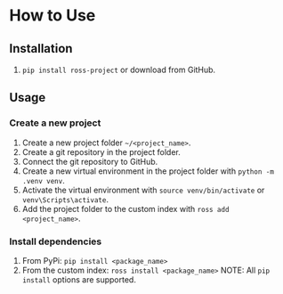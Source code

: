 # How to Use
## Installation
1. `pip install ross-project` or download from GitHub.

## Usage
### Create a new project
1. Create a new project folder `~/<project_name>`.
2. Create a git repository in the project folder.
3. Connect the git repository to GitHub.
4. Create a new virtual environment in the project folder with `python -m .venv venv`.
5. Activate the virtual environment with `source venv/bin/activate` or `venv\Scripts\activate`.
6. Add the project folder to the custom index with `ross add <project_name>`.

### Install dependencies
1. From PyPi: `pip install <package_name>`
2. From the custom index: `ross install <package_name>`
NOTE: All `pip install` options are supported.